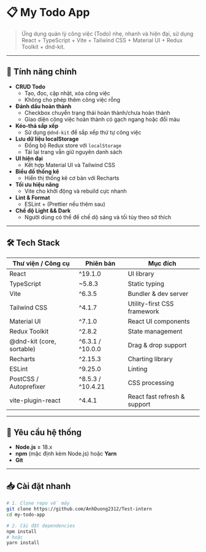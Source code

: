# 📋 My Todo App

> Ứng dụng quản lý công việc (Todo) nhẹ, nhanh và hiện đại, sử dụng React + TypeScript + Vite + Tailwind CSS + Material UI + Redux Toolkit + dnd-kit.

---

## 🚀 Tính năng chính

- **CRUD Todo**  
  - Tạo, đọc, cập nhật, xóa công việc  
  - Không cho phép thêm công việc rỗng
- **Đánh dấu hoàn thành**  
  - Checkbox chuyển trạng thái hoàn thành/chưa hoàn thành  
  - Giao diện công việc hoàn thành có gạch ngang hoặc đổi màu
- **Kéo-thả sắp xếp**  
  - Sử dụng `@dnd-kit` để sắp xếp thứ tự công việc
- **Lưu dữ liệu localStorage**  
  - Đồng bộ Redux store với `localStorage`  
  - Tải lại trang vẫn giữ nguyên danh sách
- **UI hiện đại**  
  - Kết hợp Material UI và Tailwind CSS  
- **Biểu đồ thống kê**  
  - Hiển thị thống kê cơ bản với Recharts
- **Tối ưu hiệu năng**  
  - Vite cho khởi động và rebuild cực nhanh
- **Lint & Format**  
  - ESLint + (Prettier nếu thêm sau)
- **Chế độ Light && Dark**  
  - Người dùng có thể để chế dộ sáng và tối tùy theo sở thích
---

## 🛠️ Tech Stack

| Thư viện / Công cụ          | Phiên bản      | Mục đích                             |
| --------------------------- | -------------- | ------------------------------------ |
| React                       | ^19.1.0        | UI library                           |
| TypeScript                  | ~5.8.3         | Static typing                        |
| Vite                        | ^6.3.5         | Bundler & dev server                 |
| Tailwind CSS                | ^4.1.7         | Utility-first CSS framework          |
| Material UI                 | ^7.1.0         | React UI components                  |
| Redux Toolkit               | ^2.8.2         | State management                     |
| @dnd-kit (core, sortable)   | ^6.3.1 / ^10.0.0 | Drag & drop support               |
| Recharts                    | ^2.15.3        | Charting library                     |
| ESLint                      | ^9.25.0        | Linting                              |
| PostCSS / Autoprefixer      | ^8.5.3 / ^10.4.21 | CSS processing                   |
| vite-plugin-react           | ^4.4.1         | React fast refresh & support         |

---

## 🎯 Yêu cầu hệ thống

- **Node.js** ≥ 18.x  
- **npm** (mặc định kèm Node.js) hoặc **Yarn** 
- **Git**

---

## 📥 Cài đặt nhanh

```bash
# 1. Clone repo về máy
git clone https://github.com/AnhDuong2312/Test-intern
cd my-todo-app

# 2. Cài đặt dependencies
npm install
# hoặc
yarn install

